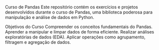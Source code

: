Curso de Pandas
Este repositório contém os exercícios e projetos desenvolvidos durante o curso de Pandas, uma biblioteca poderosa para manipulação e análise de dados em Python.

Objetivos do Curso
Compreender os conceitos fundamentais do Pandas.
Aprender a manipular e limpar dados de forma eficiente.
Realizar análises exploratórias de dados (EDA).
Aplicar operações como agrupamento, filtragem e agregação de dados.